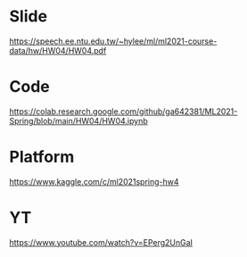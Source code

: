 # Slide  
https://speech.ee.ntu.edu.tw/~hylee/ml/ml2021-course-data/hw/HW04/HW04.pdf  
# Code  
https://colab.research.google.com/github/ga642381/ML2021-Spring/blob/main/HW04/HW04.ipynb  
# Platform  
https://www.kaggle.com/c/ml2021spring-hw4  
# YT  
https://www.youtube.com/watch?v=EPerg2UnGaI  
